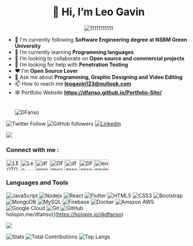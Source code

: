 ### <h1 align="center">👋 Hi, I’m Leo Gavin</h1>

<div align="center" ><img src="https://i.ibb.co/kX8TZYp/11111111111.jpg" alt="11111111111" border="0"></div>

- 🔭 I'm currently following **Software Engineering degree at NSBM Green University**
- 🌱 I’m currently learning **Programming languages**
- 👯 I’m looking to collaborate on **Open source and commercial projects**
- 🤝 I’m looking for help with **Penetration Testing**
- ❤ I’m **Open Source Lover**
- 💬 Ask me about **Programming, Graphic Designing and Video Editing**
- 📫 How to reach me **leogavin123@outlook.com** 
- 🕸️ Portfolio Website **https://dfanso.github.io/Portfolio-Site/**
  </br>
  </br>
  <p align="left"> <img src="https://komarev.com/ghpvc/?username=DFanso&color=brightgreen" alt="DFanso" /> </p>
  
![Twitter Follow](https://img.shields.io/twitter/follow/LEOTOGAVIN?color=1DA1F2&label=Followers&logo=twitter&style=for-the-badge)
![GitHub followers](https://img.shields.io/github/followers/DFanso?logo=GitHub&style=for-the-badge)
[![Linkedin](https://img.shields.io/badge/-CONNECT-blue?style=for-the-badge&logo=Linkedin&link=https://www.linkedin.com/in/leo-gavin-8841ba18b/)](https://www.linkedin.com/in/leo-gavin-8841ba18b/)

<a href="https://www.youtube.com/watch?v=dQw4w9WgXcQ"><img src="https://user-images.githubusercontent.com/73097560/115834477-dbab4500-a447-11eb-908a-139a6edaec5c.gif"></a>

### Connect with me :

<a href="https://twitter.com/LEOTOGAVIN" target="blank"><img align="center" src="https://raw.githubusercontent.com/rahuldkjain/github-profile-readme-generator/master/src/images/icons/Social/twitter.svg" alt="LEOTOGAVIN" height="30" width="40" /></a><a href="https://www.linkedin.com/in/leo-gavin-8841ba18b/" target="blank"><img align="center" src="https://raw.githubusercontent.com/rahuldkjain/github-profile-readme-generator/master/src/images/icons/Social/linked-in-alt.svg" alt="Leo Gavin" height="30" width="40" /></a><a href="https://stackoverflow.com/users/14575719/dfanso" target="blank"><img align="center" src="https://raw.githubusercontent.com/rahuldkjain/github-profile-readme-generator/master/src/images/icons/Social/stack-overflow.svg" alt="dfanso" height="30" width="40" /></a><a href="https://www.facebook.com/DFansoo/" target="blank"><img align="center" src="https://raw.githubusercontent.com/rahuldkjain/github-profile-readme-generator/master/src/images/icons/Social/facebook.svg" alt="DFansoo" height="30" width="40" /></a><a href="https://www.instagram.com/dfansoo/" target="blank"><img align="center" src="https://raw.githubusercontent.com/rahuldkjain/github-profile-readme-generator/master/src/images/icons/Social/instagram.svg" alt="dfansoo" height="30" width="40" /></a><a href="https://medium.com/@DFanso" target="blank"><img align="center" src="https://raw.githubusercontent.com/rahuldkjain/github-profile-readme-generator/master/src/images/icons/Social/medium.svg" alt="DFanso" height="30" width="40" /></a><a href="https://www.hackerrank.com/leogavin123" target="blank"><img align="center" src="https://raw.githubusercontent.com/rahuldkjain/github-profile-readme-generator/master/src/images/icons/Social/hackerrank.svg" alt="leogavin123" height="30" width="40" /></a></p>


### Languages and Tools

![JavaScript](https://img.shields.io/badge/-JavaScript-black?style=flat-square&logo=javascript)
![Nodejs](https://img.shields.io/badge/-Nodejs-black?style=flat-square&logo=Node.js)
![React](https://img.shields.io/badge/-React-black?style=flat-square&logo=react)
![Flutter](https://img.shields.io/badge/-Flutter-02569B?style=flat-square&logo=flutter)
![HTML5](https://img.shields.io/badge/-HTML5-E34F26?style=flat-square&logo=html5&logoColor=white)
![CSS3](https://img.shields.io/badge/-CSS3-1572B6?style=flat-square&logo=css3)
![Bootstrap](https://img.shields.io/badge/-Bootstrap-563D7C?style=flat-square&logo=bootstrap)
![MongoDB](https://img.shields.io/badge/-MongoDB-black?style=flat-square&logo=mongodb)
![MySQL](https://img.shields.io/badge/-MySQL-black?style=flat-square&logo=mysql)
![Firebase](https://img.shields.io/badge/Firebase-007ACC?style=flat-square&logo=firebase)
![Docker](https://img.shields.io/badge/-Docker-black?style=flat-square&logo=docker)
![Amazon AWS](https://img.shields.io/badge/Amazon%20AWS-232F3E?style=flat-square&logo=amazon-aws)
![Google Cloud](https://img.shields.io/badge/Google%20Cloud-black?style=flat-square&logo=google-cloud)
![Git](https://img.shields.io/badge/-Git-black?style=flat-square&logo=git)
![GitHub](https://img.shields.io/badge/-GitHub-181717?style=flat-square&logo=github)
<br />
holopin.me/dfanso)](https://holopin.io/@dfanso)

<a href="https://www.youtube.com/watch?v=dQw4w9WgXcQ"><img src="https://user-images.githubusercontent.com/73097560/115834477-dbab4500-a447-11eb-908a-139a6edaec5c.gif"></a>


![Stats](https://github-readme-stats.vercel.app/api?username=DFanso&show_icons=true&theme=tokyonight)
![Total Contributions](https://github-readme-streak-stats.herokuapp.com/?user=DFanso&show_icons=true&theme=tokyonight)
![Top Langs](https://github-readme-stats.vercel.app/api/top-langs/?username=DFanso&layout=compact&langs_count=8&theme=tokyonight)

